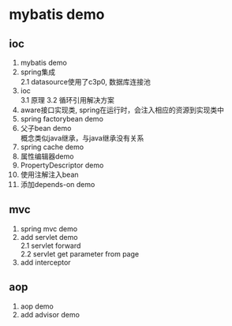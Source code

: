 # mybatis demo
## ioc
1. mybatis demo
2. spring集成  
    2.1 datasource使用了c3p0, 数据库连接池   
3. ioc  
    3.1 原理
    3.2 循环引用解决方案
4. aware接口实现类, spring在运行时，会注入相应的资源到实现类中
5. spring factorybean demo  
6. 父子bean demo  
      概念类似java继承，与java继承没有关系   
7. spring cache demo  
8. 属性编辑器demo  
9. PropertyDescriptor demo   
10. 使用注解注入bean     
11. 添加depends-on demo  
## mvc
1. spring mvc demo  
2. add servlet demo  
  2.1  servlet forward  
  2.2  servlet get parameter from page   
3. add interceptor  
## aop  
1. aop demo  
2. add advisor demo  